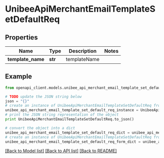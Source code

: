 # UnibeeApiMerchantEmailTemplateSetDefaultReq


## Properties

Name | Type | Description | Notes
------------ | ------------- | ------------- | -------------
**template_name** | **str** | templateName | 

## Example

```python
from openapi_client.models.unibee_api_merchant_email_template_set_default_req import UnibeeApiMerchantEmailTemplateSetDefaultReq

# TODO update the JSON string below
json = "{}"
# create an instance of UnibeeApiMerchantEmailTemplateSetDefaultReq from a JSON string
unibee_api_merchant_email_template_set_default_req_instance = UnibeeApiMerchantEmailTemplateSetDefaultReq.from_json(json)
# print the JSON string representation of the object
print UnibeeApiMerchantEmailTemplateSetDefaultReq.to_json()

# convert the object into a dict
unibee_api_merchant_email_template_set_default_req_dict = unibee_api_merchant_email_template_set_default_req_instance.to_dict()
# create an instance of UnibeeApiMerchantEmailTemplateSetDefaultReq from a dict
unibee_api_merchant_email_template_set_default_req_form_dict = unibee_api_merchant_email_template_set_default_req.from_dict(unibee_api_merchant_email_template_set_default_req_dict)
```
[[Back to Model list]](../README.md#documentation-for-models) [[Back to API list]](../README.md#documentation-for-api-endpoints) [[Back to README]](../README.md)


